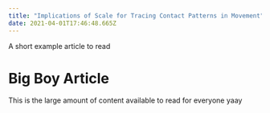 ```yaml
---
title: "Implications of Scale for Tracing Contact Patterns in Movement"
date: 2021-04-01T17:46:48.665Z
---
```


A short example article to read

<!--more-->

# Big Boy Article
This is the large amount of content available to read for everyone yaay

